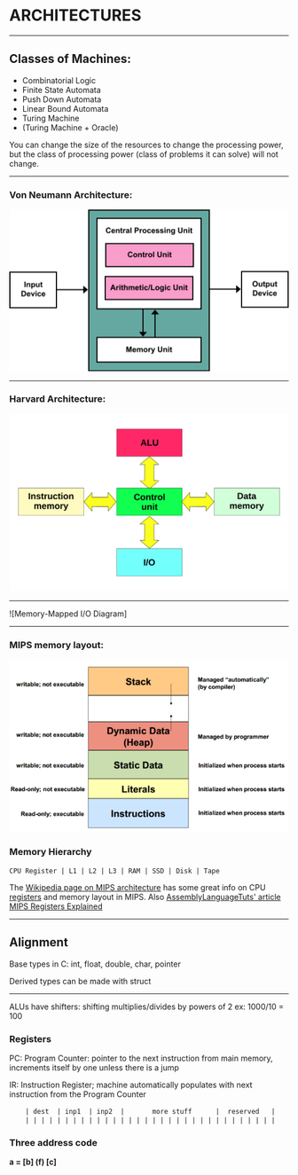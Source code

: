 # ARCHITECTURES


--------------------------------------
## Classes of Machines:
  * Combinatorial Logic
  * Finite State Automata
  * Push Down Automata
  * Linear Bound Automata
  * Turing Machine
  * (Turing Machine + Oracle)

You can change the size of the resources to change the processing power, but
the class of processing power (class of problems it can solve) will not change.

--------------------------------------

### Von Neumann Architecture:
![Von Neumann Architecture Diagram](Von_Neumann_Architecture.svg)

---

### Harvard Architecture:
![Harvard Architecture Diagram](Harvard%20computer%20architecture.svg)

---

![Memory-Mapped I/O Diagram]

---

### MIPS memory layout:
![MIPS Program Layout](memory_diagram.png)


### Memory Hierarchy

    CPU Register | L1 | L2 | L3 | RAM | SSD | Disk | Tape


The
[Wikipedia page on MIPS architecture](https://en.wikipedia.org/wiki/MIPS_architecture#MIPS_I)
has some great info on CPU
[registers](https://en.wikipedia.org/wiki/Processor_register)
and memory layout in MIPS.
Also
[AssemblyLanguageTuts' article MIPS Registers Explained](https://www.assemblylanguagetuts.com/mips-registers-table/)


--------


## Alignment

Base types in C:
int, float, double, char, pointer

Derived types can be made with struct

----

ALUs have shifters: shifting multiplies/divides by powers of 2
ex: 1000/10 = 100

### Registers

PC: Program Counter: pointer to the next instruction from main 
memory, increments itself by one unless there is a jump

IR: Instruction Register; machine automatically populates with 
next instruction from the Program Counter

        | dest  | inp1  | inp2  |       more stuff      |  reserved   |
        | | | | | | | | | | | | | | | | | | | | | | | | | | | | | | | | 


### Three address code

<b>    a = [b] (f) [c]    </b>


